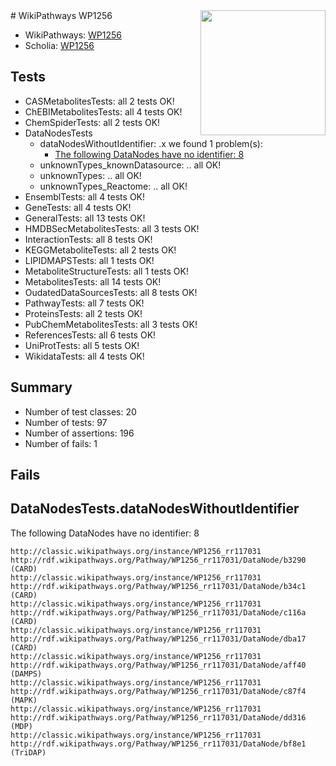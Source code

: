 <img style="float: right; width: 200px" src="https://upload.wikimedia.org/wikipedia/commons/thumb/8/83/Wplogo_with_text_500.png/640px-Wplogo_with_text_500.png" />
# WikiPathways WP1256

* WikiPathways: [WP1256](https://wikipathways.org/pathways/WP1256)
* Scholia: [WP1256](https://scholia.toolforge.org/wikipathways/WP1256)
## Tests
* CASMetabolitesTests: all 2 tests OK!
* ChEBIMetabolitesTests: all 4 tests OK!
* ChemSpiderTests: all 2 tests OK!
* DataNodesTests
    * dataNodesWithoutIdentifier: .x we found 1 problem(s):
        * [The following DataNodes have no identifier: 8](#d2d32fa7)
    * unknownTypes_knownDatasource: .. all OK!
    * unknownTypes: .. all OK!
    * unknownTypes_Reactome: .. all OK!
* EnsemblTests: all 4 tests OK!
* GeneTests: all 4 tests OK!
* GeneralTests: all 13 tests OK!
* HMDBSecMetabolitesTests: all 3 tests OK!
* InteractionTests: all 8 tests OK!
* KEGGMetaboliteTests: all 2 tests OK!
* LIPIDMAPSTests: all 1 tests OK!
* MetaboliteStructureTests: all 1 tests OK!
* MetabolitesTests: all 14 tests OK!
* OudatedDataSourcesTests: all 8 tests OK!
* PathwayTests: all 7 tests OK!
* ProteinsTests: all 2 tests OK!
* PubChemMetabolitesTests: all 3 tests OK!
* ReferencesTests: all 6 tests OK!
* UniProtTests: all 5 tests OK!
* WikidataTests: all 4 tests OK!


## Summary

* Number of test classes: 20
* Number of tests: 97
* Number of assertions: 196
* Number of fails: 1

## Fails

<a name="d2d32fa7" />

## DataNodesTests.dataNodesWithoutIdentifier

The following DataNodes have no identifier: 8
```
http://classic.wikipathways.org/instance/WP1256_rr117031 http://rdf.wikipathways.org/Pathway/WP1256_rr117031/DataNode/b3290 (CARD)
http://classic.wikipathways.org/instance/WP1256_rr117031 http://rdf.wikipathways.org/Pathway/WP1256_rr117031/DataNode/b34c1 (CARD)
http://classic.wikipathways.org/instance/WP1256_rr117031 http://rdf.wikipathways.org/Pathway/WP1256_rr117031/DataNode/c116a (CARD)
http://classic.wikipathways.org/instance/WP1256_rr117031 http://rdf.wikipathways.org/Pathway/WP1256_rr117031/DataNode/dba17 (CARD)
http://classic.wikipathways.org/instance/WP1256_rr117031 http://rdf.wikipathways.org/Pathway/WP1256_rr117031/DataNode/aff40 (DAMPS)
http://classic.wikipathways.org/instance/WP1256_rr117031 http://rdf.wikipathways.org/Pathway/WP1256_rr117031/DataNode/c87f4 (MAPK)
http://classic.wikipathways.org/instance/WP1256_rr117031 http://rdf.wikipathways.org/Pathway/WP1256_rr117031/DataNode/dd316 (MDP)
http://classic.wikipathways.org/instance/WP1256_rr117031 http://rdf.wikipathways.org/Pathway/WP1256_rr117031/DataNode/bf8e1 (TriDAP)
```

